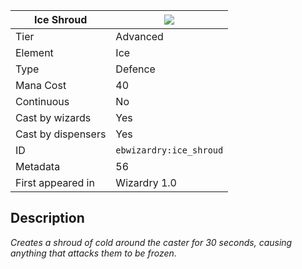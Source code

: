 | Ice Shroud |![](https://github.com/Electroblob77/Wizardry/blob/1.12.2/src/main/resources/assets/ebwizardry/textures/spells/ice_shroud.png)|
|---|---|
| Tier | Advanced |
| Element | Ice |
| Type | Defence |
| Mana Cost | 40 |
| Continuous | No |
| Cast by wizards | Yes |
| Cast by dispensers | Yes |
| ID | `ebwizardry:ice_shroud` |
| Metadata | 56 |
| First appeared in | Wizardry 1.0 |
## Description
_Creates a shroud of cold around the caster for 30 seconds, causing anything that attacks them to be frozen._